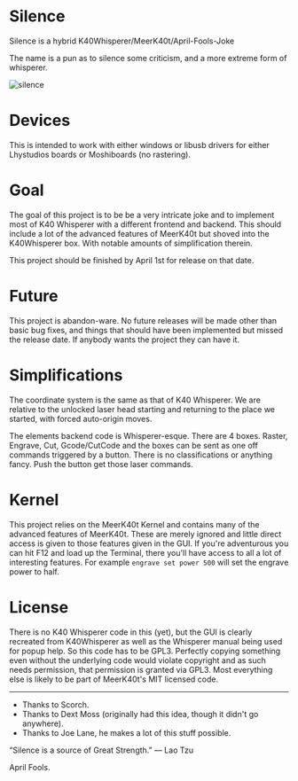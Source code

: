 # Silence
Silence is a hybrid K40Whisperer/MeerK40t/April-Fools-Joke

The name is a pun as to silence some criticism, and a more extreme form of whisperer.

![silence](https://user-images.githubusercontent.com/3302478/113282245-84c4ac80-929b-11eb-87c0-2375071b6a76.png)

# Devices
This is intended to work with either windows or libusb drivers for either Lhystudios boards or Moshiboards (no rastering).

# Goal
The goal of this project is to be be a very intricate joke and to implement most of K40 Whisperer with a different frontend and backend. This should include a lot of the advanced features of MeerK40t but shoved into the K40Whisperer box. With notable amounts of simplification therein.

This project should be finished by April 1st for release on that date.

# Future

This project is abandon-ware. No future releases will be made other than basic bug fixes, and things that should have been implemented but missed the release date. If anybody wants the project they can have it.

# Simplifications

The coordinate system is the same as that of K40 Whisperer. We are relative to the unlocked laser head starting and returning to the place we started, with forced auto-origin moves.

The elements backend code is Whisperer-esque. There are 4 boxes. Raster, Engrave, Cut, Gcode/CutCode and the boxes can be sent as one off commands triggered by a button. There is no classifications or anything fancy. Push the button get those laser commands.

# Kernel
This project relies on the MeerK40t Kernel and contains many of the advanced features of MeerK40t. These are merely ignored and little direct access is given to those features given in the GUI. If you're adventurous you can hit F12 and load up the Terminal, there you'll have access to all a lot of interesting features. For example `engrave set power 500` will set the engrave power to half.

# License
There is no K40 Whisperer code in this (yet), but the GUI is clearly recreated from K40Whisperer as well as the Whisperer manual being used for popup help. So this code has to be GPL3. Perfectly copying something even without the underlying code would violate copyright and as such needs permission, that permission is granted via GPL3. Most everything else is likely to be part of MeerK40t's MIT licensed code.

---

* Thanks to Scorch.
* Thanks to Dext Moss (originally had this idea, though it didn't go anywhere).
* Thanks to Joe Lane, he makes a lot of this stuff possible.

“Silence is a source of Great Strength.” ― Lao Tzu

April Fools.

